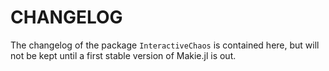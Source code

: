 # CHANGELOG
The changelog of the package `InteractiveChaos` is contained here, but will not be kept until a first stable version of Makie.jl is out.
